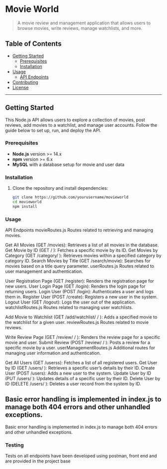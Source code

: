 # Movie World

> A movie review and management application that allows users to browse movies, write reviews, manage watchlists, and more.

## Table of Contents

- [Getting Started](#getting-started)
  - [Prerequisites](#prerequisites)
  - [Installation](#installation)
- [Usage](#usage)
  - [API Endpoints](#api-endpoints)
- [Contributing](#contributing)
- [License](#license)

---

## Getting Started

This Node.js API allows users to explore a collection of movies, post reviews, add movies to a watchlist, and manage user accounts. Follow the guide below to set up, run, and deploy the API.

### Prerequisites

- **Node.js** version >= 14.x
- **npm** version >= 6.x
- **MySQL** with a database setup for movie and user data

### Installation

1. Clone the repository and install dependencies:
   ```bash
   git clone https://github.com/yourusername/movieworld
   cd movieworld
   npm install 

### Usage
API Endpoints
movieRoutes.js
Routes related to retrieving and managing movies.

Get All Movies (GET /movies): Retrieves a list of all movies in the database.
Get Movie by ID (GET /
): Fetches a specific movie by its ID.
Get Movies by Category (GET /category/
): Retrieves movies within a specified category by category ID.
Search Movies by Title (GET /search/movie): Searches for movies based on a title query parameter.
userRoutes.js
Routes related to user management and authentication.

User Registration Page (GET /register): Renders the registration page for new users.
User Login Page (GET /login): Renders the login page for returning users.
Login User (POST /login): Authenticates a user and logs them in.
Register User (POST /create): Registers a new user in the system.
Logout User (GET /logout): Logs the user out of the application.
watchlistRoutes.js
Routes related to managing user watchlists.

Add Movie to Watchlist (GET /add/watchlist/
/
): Adds a specified movie to the watchlist for a given user.
reviewRoutes.js
Routes related to movie reviews.

Write Review Page (GET /review/
/
): Renders the review page for a specific movie and user.
Submit Review (POST /review/
/
): Posts a review for a specific movie by a user.
userManagementRoutes.js
Additional routes for managing user information and authentication.

Get All Users (GET /userss): Fetches a list of all registered users.
Get User by ID (GET /users/
): Retrieves a specific user’s details by their ID.
Create User (POST /users): Adds a new user to the system.
Update User by ID (PUT /users/
): Updates details of a specific user by their ID.
Delete User by ID (DELETE /users/
): Deletes a user record from the system by ID.

Basic error handling is implemented in index.js to manage both 404 errors and other unhandled exceptions.
---

Basic error handling is implemented in index.js to manage both 404 errors and other unhandled exceptions.

### Testing

Tests on all endpoints have been developed using postman, front end and are provided in the project base 
